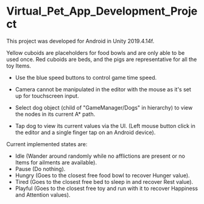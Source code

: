 # Virtual_Pet_App_Development_Project

This project was developed for Android in Unity 2019.4.14f.

Yellow cuboids are placeholders for food bowls and are only able to be used once.
Red cuboids are beds, and the pigs are representative for all the toy Items.

- Use the blue speed buttons to control game time speed.
- Camera cannot be manipulated in the editor with the mouse as it's set up for touchscreen input.

- Select dog object (child of "GameManager/Dogs" in hierarchy) to view the nodes in its current A* path.
- Tap dog to view its current values via the UI. (Left mouse button click in the editor and a single finger tap on an Android device).

Current implemented states are:
- Idle (Wander around randomly while no afflictions are present or no Items for ailments are available).
- Pause (Do nothing).
- Hungry (Goes to the closest free food bowl to recover Hunger value).
- Tired (Goes to the closest free bed to sleep in and recover Rest value).
- Playful (Goes to the closest free toy and run with it to recover Happiness and Attention values).
